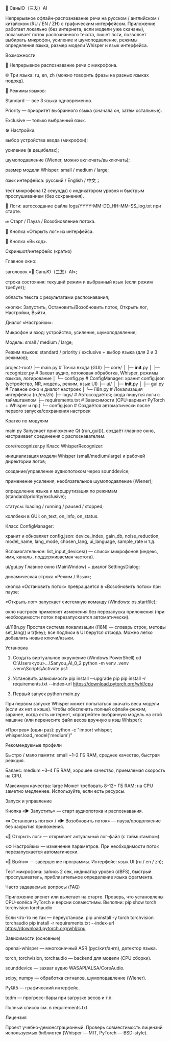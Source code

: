 🧠 СаньЮ（三友）AI

Непрерывное офлайн-распознавание речи на русском / английском / китайском (RU / EN / ZH) с графическим интерфейсом.
Приложение работает локально (без интернета, если модели уже скачаны), показывает поток распознанного текста, пишет логи, позволяет выбирать микрофон, усиление и шумоподавление, режимы определения языка, размер модели Whisper и язык интерфейса.

Возможности

🎤 Непрерывное распознавание речи с микрофона.

🌐 Три языка: ru, en, zh (можно говорить фразы на разных языках подряд).

🧭 Режимы языков:

Standard — все 3 языка одновременно.

Priority — приоритет выбранного языка (сначала он, затем остальные).

Exclusive — только выбранный язык.

⚙️ Настройки:

выбор устройства ввода (микрофон);

усиление (в децибелах);

шумоподавление (Wiener, можно включать/выключать);

размер модели Whisper: small / medium / large;

язык интерфейса: русский / English / 中文；

тест микрофона (2 секунды) с индикатором уровня и быстрым прослушиванием (без сохранения).

📝 Логи: автосоздание файла logs/YYYY-MM-DD_HH-MM-SS_log.txt при старте.

⏯ Старт / Пауза / Возобновление потока.

📂 Кнопка «Открыть лог» из интерфейса.

🚪 Кнопка «Выход».

Скриншот/интерфейс (кратко)

Главное окно:

заголовок «🧠 СаньЮ（三友）AI»;

строка состояния: текущий режим и выбранный язык (если режим требует);

область текста с результатами распознавания;

кнопки: Запустить, Остановить/Возобновить поток, Открыть лог, Настройки, Выйти.

Диалог «Настройки»:

Микрофон и вход: устройство, усиление, шумоподавление;

Модель: small / medium / large;

Режим языков: standard / priority / exclusive + выбор языка (для 2 и 3 режимов);


project-root/
├─ main.py                # Точка входа (GUI)
├─ core/
│  ├─ __init__.py
│  ├─ recognizer.py       # Захват аудио, потоковая обработка, Whisper, режимы языков, логирование
│  └─ config.py           # ConfigManager: хранит config.json (устройство, NR, модель, режим, язык UI)
├─ ui/
│  ├─ __init__.py
│  ├─ gui.py              # Главное окно и диалог настроек
│  └─ i18n.py             # Локализация интерфейса (ru/en/zh)
├─ logs/                  # Автосоздаётся; сюда пишутся логи с таймштампом
├─ requirements.txt       # Зависимости (CPU-вариант PyTorch + Whisper и пр.)
└─ config.json            # Создаётся автоматически после первого запуска/сохранения настроек


Кратко по модулям

main.py
Запускает приложение Qt (run_gui()), создаёт главное окно, настраивает соединения с распознавателем.

core/recognizer.py
Класс WhisperRecognizer:

инициализация модели Whisper (small/medium/large) и рабочей директории логов;

создание/управление аудиопотоком через sounddevice;

применение усиления, необязательное шумоподавление (Wiener);

определение языка и маршрутизация по режимам (standard/priority/exclusive);

статусы: loading / running / paused / stopped;

коллбеки в GUI: on_text, on_info, on_status.

Класс ConfigManager:

хранит и обновляет config.json: device_index, gain_db, noise_reduction, model_name, lang_mode, chosen_lang, ui_language, sample_rate и т.д.

Вспомогательное: list_input_devices() — список микрофонов (индекс, имя, каналы, поддерживаемая частота).

ui/gui.py
Главное окно (MainWindow) + диалог SettingsDialog:

динамическая строка «Режим / Язык»;

кнопка «Остановить поток» превращается в «Возобновить поток» при паузе;

«Открыть лог» запускает системную команду (Windows: os.startfile);

окно настроек применяет изменения без перезапуска приложения (при необходимости поток перезапускается автоматически).

ui/i18n.py
Простая система локализации (I18N) — словарь строк, методы set_lang() и tr(key); все подписи в UI берутся отсюда. Можно легко добавлять новые ключи/языки.

Установка
1) Создать виртуальное окружение (Windows PowerShell)
cd C:\Users\<you>\...\Sanyou_AI_0_2
python -m venv .venv
.venv\Scripts\Activate.ps1

2) Установить зависимости
pip install --upgrade pip
pip install -r requirements.txt --index-url https://download.pytorch.org/whl/cpu

3) Первый запуск
python main.py

При первом запуске Whisper может попытаться скачать веса модели (если их нет в кэше).
Чтобы обеспечить полный офлайн-режим, заранее, когда есть интернет, «прогрейте» выбранную модель на этой машине (или перенесите файл весов вручную в кэш Whisper):

«Прогрев» (один раз):
python -c "import whisper; whisper.load_model('medium')"


Рекомендуемые профили

Быстро / мало памяти: small
~1–2 ГБ RAM, среднее качество, быстрая реакция.

Баланс: medium
~3–4 ГБ RAM, хорошее качество, приемлемая скорость на CPU.

Максимум качества: large
Может требовать 8–12+ ГБ RAM; на CPU заметно медленнее. Используйте, если есть ресурсы.


Запуск и управление

Кнопка «▶ Запустить» — старт аудиопотока и распознавания.

«⏸ Остановить поток» / «▶ Возобновить поток» — пауза/продолжение без закрытия приложения.

«📂 Открыть лог» — открывает актуальный лог-файл (с таймштампом).

«⚙ Настройки» — изменение параметров. При необходимости поток перезапускается автоматически.

«🚪 Выйти» — завершение программы.
Интерфейс: язык UI (ru / en / zh);

Тест микрофона: запись 2 сек, индикатор уровня (dBFS), быстрый прослушиватель, приблизительное определение языка фрагмента.

Часто задаваемые вопросы (FAQ)

Приложение виснет или вылетает на старте.
Проверь, что установлены CPU-колёса PyTorch и версии совместимы. Выполни:
pip show torch torchvision torchaudio

Если что-то не так — переустанови:
pip uninstall -y torch torchvision torchaudio
pip install -r requirements.txt --index-url https://download.pytorch.org/whl/cpu

Зависимости (основные)

openai-whisper — многозначный ASR (рус/кит/англ), детектор языка.

torch, torchvision, torchaudio — backend для модели (CPU сборки).

sounddevice — захват аудио WASAPI/ALSA/CoreAudio.

scipy, numpy — обработка сигналов, шумоподавление (Wiener).

PyQt5 — графический интерфейс.

tqdm — прогресс-бары при загрузке весов и т.п.

Полный список см. в requirements.txt.

Лицензия

Проект учебно-демонстрационный. Проверь совместимость лицензий используемых библиотек (Whisper — MIT, PyTorch — BSD-style).
